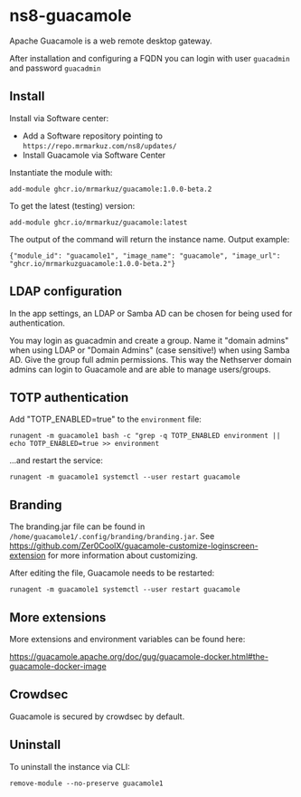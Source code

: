 # ns8-guacamole

Apache Guacamole is a web remote desktop gateway.

After installation and configuring a FQDN you can login with user `guacadmin` and password `guacadmin`

## Install

Install via Software center:

  - Add a Software repository pointing to `https://repo.mrmarkuz.com/ns8/updates/`
  - Install Guacamole via Software Center

Instantiate the module with:

    add-module ghcr.io/mrmarkuz/guacamole:1.0.0-beta.2

To get the latest (testing) version:

    add-module ghcr.io/mrmarkuz/guacamole:latest

The output of the command will return the instance name.
Output example:

    {"module_id": "guacamole1", "image_name": "guacamole", "image_url": "ghcr.io/mrmarkuzguacamole:1.0.0-beta.2"}

## LDAP configuration

In the app settings, an LDAP or Samba AD can be chosen for being used for authentication.

You may login as guacadmin and create a group. Name it "domain admins" when using LDAP or "Domain Admins" (case sensitive!) when using Samba AD.
Give the group full admin permissions.
This way the Nethserver domain admins can login to Guacamole and are able to manage users/groups.

## TOTP authentication

Add "TOTP_ENABLED=true" to the `environment` file:

    runagent -m guacamole1 bash -c "grep -q TOTP_ENABLED environment || echo TOTP_ENABLED=true >> environment

...and restart the service:

    runagent -m guacamole1 systemctl --user restart guacamole

## Branding

The branding.jar file can be found in `/home/guacamole1/.config/branding/branding.jar`.
See https://github.com/Zer0CoolX/guacamole-customize-loginscreen-extension for more information about customizing.

After editing the file, Guacamole needs to be restarted:

    runagent -m guacamole1 systemctl --user restart guacamole

## More extensions

More extensions and environment variables can be found here:

https://guacamole.apache.org/doc/gug/guacamole-docker.html#the-guacamole-docker-image

## Crowdsec

Guacamole is secured by crowdsec by default.

## Uninstall

To uninstall the instance via CLI:

    remove-module --no-preserve guacamole1
